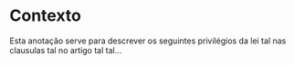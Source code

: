 # Contexto 
Esta anotação serve para descrever os seguintes privilégios da lei tal nas clausulas tal no artigo tal tal...